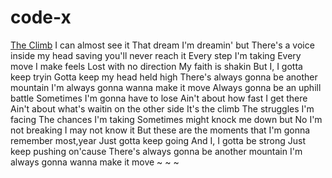 # code-x
[The Climb](http://music.163.com/#/song?id=17217944)
I can almost see it
That dream I'm dreamin' but
There's a voice inside my head saving
you'll never reach it
Every step I'm taking
Every move I make feels
Lost with no direction
My faith is shakin
But I, I gotta keep tryin
Gotta keep my head held high
There's always gonna be another mountain
I'm always gonna wanna make it move
Always gonna be an uphill battle
Sometimes I'm gonna have to lose
Ain't about how fast I get there
Ain't about what's waitin on the other side
It's the climb
The struggles I'm facing
The chances I'm taking
Sometimes might knock me down but
No I'm not breaking
I may not know it
But these are the moments that
I'm gonna remember most,year
Just gotta keep going
And I, I gotta be strong
Just keep pushing on'cause
There's always gonna be another mountain
I'm always gonna wanna make it move
~ ~ ~

